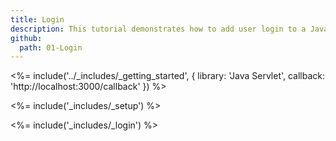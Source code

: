 ```yaml
---
title: Login
description: This tutorial demonstrates how to add user login to a Java Servlet application.
github:
  path: 01-Login
---
```

<%= include('../_includes/_getting_started', { library: 'Java Servlet', callback: 'http://localhost:3000/callback' }) %>

<%= include('_includes/_setup') %>

<%= include('_includes/_login') %>
